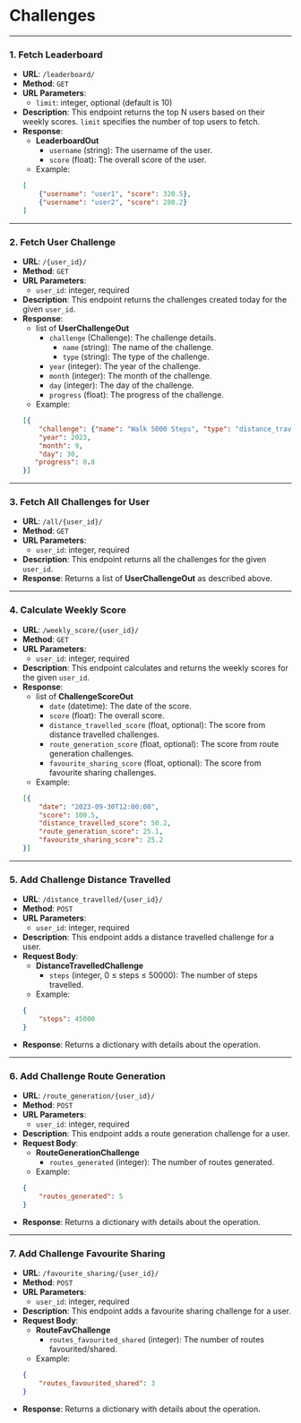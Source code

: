 # Challenges

---

### 1. Fetch Leaderboard

- **URL**: `/leaderboard/`
- **Method**: `GET`
- **URL Parameters**: 
    - `limit`: integer, optional (default is 10)
- **Description**: This endpoint returns the top N users based on their weekly scores. `limit` specifies the number of top users to fetch.
- **Response**: 
    - **LeaderboardOut**
        - `username` (string): The username of the user.
        - `score` (float): The overall score of the user.
    - Example: 
    ```json
    [
        {"username": "user1", "score": 320.5},
        {"username": "user2", "score": 280.2}
    ]
    ```

---

### 2. Fetch User Challenge

- **URL**: `/{user_id}/`
- **Method**: `GET`
- **URL Parameters**: 
    - `user_id`: integer, required
- **Description**: This endpoint returns the challenges created today for the given `user_id`.
- **Response**: 
    - list of **UserChallengeOut**
        - `challenge` (Challenge): The challenge details.
            - `name` (string): The name of the challenge.
            - `type` (string): The type of the challenge.
        - `year` (integer): The year of the challenge.
        - `month` (integer): The month of the challenge.
        - `day` (integer): The day of the challenge.
        - `progress` (float): The progress of the challenge.
    - Example: 
    ```json
    [{
        "challenge": {"name": "Walk 5000 Steps", "type": "distance_travelled"},
        "year": 2023,
        "month": 9,
        "day": 30,
       "progress": 0.8
    }]
    ```

---

### 3. Fetch All Challenges for User

- **URL**: `/all/{user_id}/`
- **Method**: `GET`
- **URL Parameters**: 
    - `user_id`: integer, required
- **Description**: This endpoint returns all the challenges for the given `user_id`.
- **Response**: Returns a list of **UserChallengeOut** as described above.

---

### 4. Calculate Weekly Score

- **URL**: `/weekly_score/{user_id}/`
- **Method**: `GET`
- **URL Parameters**: 
    - `user_id`: integer, required
- **Description**: This endpoint calculates and returns the weekly scores for the given `user_id`.
- **Response**: 
    - list of **ChallengeScoreOut**
        - `date` (datetime): The date of the score.
        - `score` (float): The overall score.
        - `distance_travelled_score` (float, optional): The score from distance travelled challenges.
        - `route_generation_score` (float, optional): The score from route generation challenges.
        - `favourite_sharing_score` (float, optional): The score from favourite sharing challenges.
    - Example: 
    ```json
    [{
        "date": "2023-09-30T12:00:00",
        "score": 100.5,
        "distance_travelled_score": 50.2,
        "route_generation_score": 25.1,
        "favourite_sharing_score": 25.2
    }]
    ```

---

### 5. Add Challenge Distance Travelled

- **URL**: `/distance_travelled/{user_id}/`
- **Method**: `POST`
- **URL Parameters**: 
    - `user_id`: integer, required
- **Description**: This endpoint adds a distance travelled challenge for a user.
- **Request Body**: 
    - **DistanceTravelledChallenge**
        - `steps` (integer, 0 ≤ steps ≤ 50000): The number of steps travelled.
    - Example: 
    ```json
    {
        "steps": 45000
    }
    ```
- **Response**: Returns a dictionary with details about the operation.

---

### 6. Add Challenge Route Generation

- **URL**: `/route_generation/{user_id}/`
- **Method**: `POST`
- **URL Parameters**: 
    - `user_id`: integer, required
- **Description**: This endpoint adds a route generation challenge for a user.
- **Request Body**: 
    - **RouteGenerationChallenge**
        - `routes_generated` (integer): The number of routes generated.
    - Example: 
    ```json
    {
        "routes_generated": 5
    }
    ```
- **Response**: Returns a dictionary with details about the operation.

---

### 7. Add Challenge Favourite Sharing

- **URL**: `/favourite_sharing/{user_id}/`
- **Method**: `POST`
- **URL Parameters**: 
    - `user_id`: integer, required
- **Description**: This endpoint adds a favourite sharing challenge for a user.
- **Request Body**: 
    - **RouteFavChallenge**
        - `routes_favourited_shared` (integer): The number of routes favourited/shared.
    - Example: 
    ```json
    {
        "routes_favourited_shared": 3
    }
    ```
- **Response**: Returns a dictionary with details about the operation.
